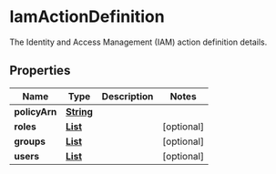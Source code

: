 

# IamActionDefinition

The Identity and Access Management (IAM) action definition details. 

## Properties

| Name | Type | Description | Notes |
|------------ | ------------- | ------------- | -------------|
|**policyArn** | [**String**](String.md) |  |  |
|**roles** | [**List**](List.md) |  |  [optional] |
|**groups** | [**List**](List.md) |  |  [optional] |
|**users** | [**List**](List.md) |  |  [optional] |



